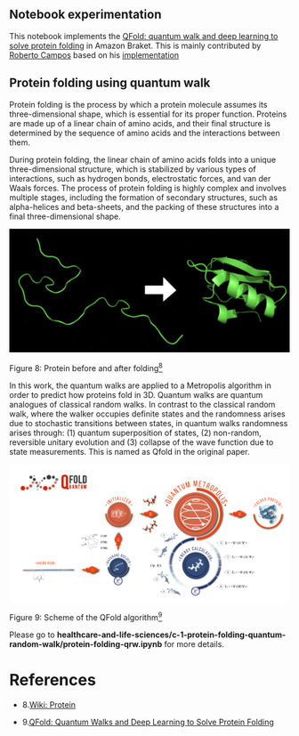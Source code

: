 ## Notebook experimentation

This notebook implements the [QFold: quantum walk and deep learning to solve protein folding](https://iopscience.iop.org/article/10.1088/2058-9565/ac4f2f) in
 Amazon Braket. This is mainly contributed by [Roberto Campos](https://github.com/roberCO) based on his [implementation](https://iopscience.iop.org/article/10.1088/2058-9565/ac4f2f)

## Protein folding using quantum walk

Protein folding is the process by which a protein molecule assumes its three-dimensional shape, which is essential for its proper function. Proteins are made up of a linear chain of amino acids, and their final structure is determined by the sequence of amino acids and the interactions between them.

During protein folding, the linear chain of amino acids folds into a unique three-dimensional structure, which is stabilized by various types of interactions, such as hydrogen bonds, electrostatic forces, and van der Waals forces. The process of protein folding is highly complex and involves multiple stages, including the formation of secondary structures, such as alpha-helices and beta-sheets, and the packing of these structures into a final three-dimensional shape.

![Protein](../../images/protein-folding.png)

Figure 8: Protein before and after folding[<sup>8</sup>](#wiki-protein)

In this work, the quantum walks are applied 
to a Metropolis algorithm in order to predict how proteins fold in 3D.
Quantum walks are quantum analogues of classical random walks. In contrast to the classical random walk, where the walker occupies definite states and the randomness arises due to stochastic transitions between states, in quantum walks randomness arises through: (1) quantum superposition of states, (2) non-random, reversible unitary evolution and (3) collapse of the wave function due to state measurements. This is named as Qfold in the original paper.

![Qfold](../../images/qfold.png)

Figure 9: Scheme of the QFold algorithm[<sup>9</sup>](#qfold)

Please go to **healthcare-and-life-sciences/c-1-protein-folding-quantum-random-walk/protein-folding-qrw.ipynb** for more details.

# References
<div id='wiki-protein'></div>

- 8.[Wiki: Protein](https://en.wikipedia.org/wiki/Protein_folding)

- 9.[QFold: Quantum Walks and Deep Learning to Solve Protein Folding](https://iopscience.iop.org/article/10.1088/2058-9565/ac4f2f)